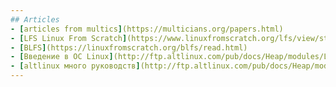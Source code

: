 ```yaml
---
## Articles
- [articles from multics](https://multicians.org/papers.html)
- [LFS Linux From Scratch](https://www.linuxfromscratch.org/lfs/view/stable/)
- [BLFS](https://linuxfromscratch.org/blfs/read.html)
- [Введение в ОС Linux](http://ftp.altlinux.com/pub/docs/Heap/modules/LinuxIntro.george/)
- [altlinux много руководств](http://ftp.altlinux.com/pub/docs/Heap/modules/)
---
```


